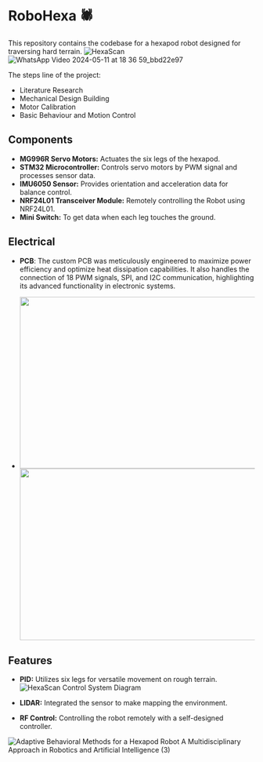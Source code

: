 # RoboHexa 🕷️

This repository contains the codebase for a hexapod robot designed for traversing hard terrain.
![HexaScan](https://github.com/Muhyildiz/RoboHexa/assets/96660754/79c3b4e5-5bf7-4a70-b193-3a2b2a3b2c7f)
![WhatsApp Video 2024-05-11 at 18 36 59_bbd22e97](https://github.com/Muhyildiz/RoboHexa/assets/155567113/b8fb80c2-44ce-4c4d-97a2-2e806a03d603)


The steps line of the project:
* Literature Research
* Mechanical Design Building
* Motor Calibration
* Basic Behaviour and Motion Control

## Components

- **MG996R Servo Motors:** Actuates the six legs of the hexapod.
- **STM32 Microcontroller:** Controls servo motors by PWM signal and processes sensor data.
- **IMU6050 Sensor:** Provides orientation and acceleration data for balance control.
- **NRF24L01 Transceiver Module:** Remotely controlling the Robot using NRF24L01.
- **Mini Switch:** To get data when each leg touches the ground.

  
## Electrical 

- **PCB**: The custom PCB was meticulously engineered to maximize power efficiency and optimize heat dissipation capabilities. It also handles the connection of 18 PWM signals, SPI, and I2C communication, highlighting its advanced functionality in electronic systems.

- <img src="https://github.com/Muhyildiz/RoboHexa/assets/155567113/37b90c39-395b-4c32-8b7a-d4c424fe0134" width="500" height="350" /> <img src="https://github.com/Muhyildiz/RoboHexa/assets/155567113/4f43e79e-ba78-46e7-97b1-2bbdc74572a6" width="500" height="350" />



  
## Features

- **PID:** Utilizes six legs for versatile movement on rough terrain.
![HexaScan Control System Diagram](https://github.com/Muhyildiz/RoboHexa/assets/96660754/903fce0b-9ca5-4269-8033-fd94f4282ce0)

  
- **LIDAR:** Integrated the sensor to make mapping the environment.
- **RF Control:** Controlling the robot remotely with a self-designed controller.





![Adaptive Behavioral Methods for a Hexapod Robot A Multidisciplinary Approach in Robotics and Artificial Intelligence (3)](https://github.com/Muhyildiz/RoboHexa/assets/96660754/4995fdb5-3b1c-4585-aa92-a35a1eb86b6e)
